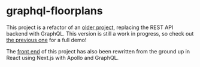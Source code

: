 # graphql-floorplans

This project is a refactor of an [older project](https://github.com/jmay4826/server), replacing the REST API backend with GraphQL. This version is still a work in progress, so check out [the previous one](https://github.com/jmay4826/server) for a full demo!


The [front end](https://github.com/jmay4826/floorplans-nextjs) of this project has also been rewritten from the ground up in React using Next.js with Apollo and GraphQL.
